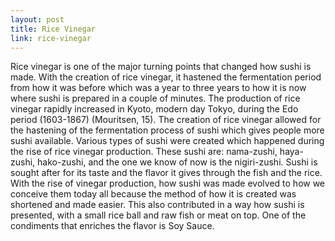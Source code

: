 ```yaml
---
layout: post
title: Rice Vinegar
link: rice-vinegar
---
```


Rice vinegar is one of the major turning points that changed how sushi is made. With the creation of rice vinegar, it hastened the fermentation period from how it was before which was a year to three years to how it is now where sushi is prepared in a couple of minutes. The production of rice vinegar rapidly increased in Kyoto, modern day Tokyo, during the Edo period (1603-1867) (Mouritsen, 15). The creation of rice vinegar allowed for the hastening of the fermentation process of sushi which gives people more sushi available. Various types of sushi were created which happened during the rise of rice vinegar production. These sushi are: nama-zushi, haya-zushi, hako-zushi, and the one we know of now is the nigiri-zushi. Sushi is sought after for its taste and the flavor it gives through the fish and the rice. With the rise of vinegar production, how sushi was made evolved to how we conceive them today all because the method of how it is created was shortened and made easier. This also contributed in a way how sushi is presented, with a small rice ball and raw fish or meat on top. One of the condiments that enriches the flavor is Soy Sauce.
